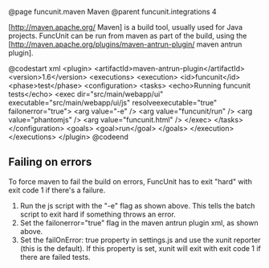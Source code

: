 @page funcunit.maven Maven
@parent funcunit.integrations 4

[http://maven.apache.org/ Maven] is a build tool, usually used for Java projects. FuncUnit can be 
run from maven as part of the build, using the 
[http://maven.apache.org/plugins/maven-antrun-plugin/ maven antrun plugin].

@codestart xml
 &lt;plugin>
   &lt;artifactId>maven-antrun-plugin&lt;/artifactId>
   &lt;version>1.6&lt;/version>
   &lt;executions>
     &lt;execution>
       &lt;id>funcunit&lt;/id>
       &lt;phase>test&lt;/phase>
       &lt;configuration>
         &lt;tasks>
            &lt;echo>Running funcunit tests&lt;/echo>
            &lt;exec dir="src/main/webapp/ui" executable="src/main/webapp/ui/js"
                  resolveexecutable="true" failonerror="true">
              &lt;arg value="-e" />
              &lt;arg value="funcunit/run" />
              &lt;arg value="phantomjs" />
              &lt;arg value="funcunit.html" />
            &lt;/exec>
         &lt;/tasks>
       &lt;/configuration>
       &lt;goals>
         &lt;goal>run&lt;/goal>
       &lt;/goals>
     &lt;/execution>
   &lt;/executions>
 &lt;/plugin>
@codeend

## Failing on errors

To force maven to fail the build on errors, FuncUnit has to exit "hard" with exit code 1 if there's a 
failure.

1. Run the js script with the "-e" flag as shown above. This tells the batch script to exit 
hard if something throws an error.
1. Set the failonerror="true" flag in the maven antrun plugin xml, as shown above.
1. Set the failOnError: true property in settings.js and use the xunit reporter (this is the default). If this 
property is set, xunit will exit with exit code 1 if there are failed tests.

 